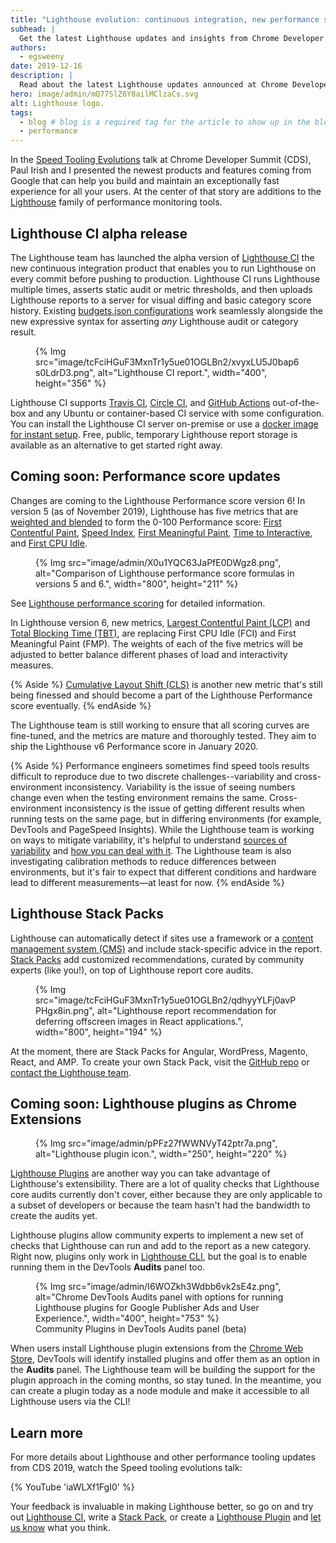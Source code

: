 ```yaml
---
title: "Lighthouse evolution: continuous integration, new performance score formula, and more"
subhead: |
  Get the latest Lighthouse updates and insights from Chrome Developer Summit 2019.
authors:
  - egsweeny
date: 2019-12-16
description: |
  Read about the latest Lighthouse updates announced at Chrome Developer Summit 2019.
hero: image/admin/mQ77SlZ6Y8ailMClzaCs.svg
alt: Lighthouse logo.
tags:
  - blog # blog is a required tag for the article to show up in the blog.
  - performance
---
```


In the [Speed Tooling Evolutions](https://youtu.be/iaWLXf1FgI0) talk at Chrome
Developer Summit (CDS), Paul Irish and I presented the newest products and
features coming from Google that can help you build and maintain an exceptionally fast experience for all your users. At the center of that story
are additions to the [Lighthouse](https://developers.google.com/web/tools/lighthouse) family of performance monitoring tools.

## Lighthouse CI alpha release

The Lighthouse team has launched the alpha version of [Lighthouse
CI](https://github.com/GoogleChrome/lighthouse-ci) the new continuous
integration product that enables you to run Lighthouse on every commit before
pushing to production. Lighthouse CI runs Lighthouse multiple times, asserts
static audit or metric thresholds, and then uploads Lighthouse reports to a
server for visual diffing and basic category score history. Existing
[budgets.json configurations](/use-lighthouse-for-performance-budgets) work
seamlessly alongside the new expressive syntax for asserting *any* Lighthouse
audit or category result.

<figure>
  {% Img src="image/tcFciHGuF3MxnTr1y5ue01OGLBn2/xvyxLU5J0bap6s0LdrD3.png", alt="Lighthouse CI report.", width="400", height="356" %}
</figure>

Lighthouse CI supports [Travis CI](https://travis-ci.com/), [Circle
CI](https://circleci.com/), and [GitHub
Actions](https://github.com/features/actions) out-of-the-box and any Ubuntu or
container-based CI service with some configuration. You can install the
Lighthouse CI server on-premise or use a [docker image for instant
setup](https://github.com/GoogleChrome/lighthouse-ci/blob/master/docs/recipes/docker-server/README.md).
Free, public, temporary Lighthouse report storage is available as an alternative
to get started right away.

## Coming soon: Performance score updates

Changes are coming to the Lighthouse Performance score version 6! In version 5
(as of November 2019), Lighthouse has five metrics that are [weighted and
blended](/performance-scoring/#weightings) to form the 0-100 Performance score:
[First Contentful Paint](/fcp/), [Speed Index](/speed-index/), [First Meaningful
Paint](/first-meaningful-paint/), [Time to Interactive](/tti/), and
[First CPU Idle](/first-cpu-idle/).

<figure>
  {% Img src="image/admin/X0u1YQC63JaPfE0DWgz8.png", alt="Comparison of Lighthouse performance score formulas in versions 5 and 6.", width="800", height="211" %}
</figure>

See [Lighthouse performance scoring](/performance-scoring/) for detailed
information.

In Lighthouse version 6, new metrics, [Largest Contentful Paint (LCP)](/lcp/)
and [Total Blocking Time (TBT)](/tbt/), are replacing First CPU Idle (FCI) and
First Meaningful Paint (FMP). The weights of each of the five metrics will be
adjusted to better balance different phases of load and interactivity measures.

{% Aside %} [Cumulative Layout Shift (CLS)](/cls/) is another new metric that's
still being finessed and should become a part of the Lighthouse Performance
score eventually. {% endAside %}

The Lighthouse team is still working to ensure that all scoring curves are
fine-tuned, and the metrics are mature and thoroughly tested. They aim to ship
the Lighthouse v6 Performance score in January 2020.

{% Aside %}
Performance engineers sometimes find speed tools results difficult
to reproduce due to two discrete challenges--variability and cross-environment
inconsistency. Variability is the issue of seeing numbers change even when the
testing environment remains the same. Cross-environment inconsistency is the
issue of getting different results when running tests on the same page, but in
differing environments (for example, DevTools and PageSpeed Insights). While the
Lighthouse team is working on ways to mitigate variability, it's helpful to
understand [sources of
variability](https://developers.google.com/web/tools/lighthouse/variability#sources_of_variability)
and [how you can deal with
it](https://developers.google.com/web/tools/lighthouse/variability#strategies_for_dealing_with_variance).
The Lighthouse team is also investigating calibration methods to reduce
differences between environments, but it's fair to expect that different
conditions and hardware lead to different measurements—at least for now.
{% endAside %}

## Lighthouse Stack Packs

Lighthouse can automatically detect if sites use a framework or a [content
management system
(CMS)](https://en.wikipedia.org/wiki/Content_management_system) and include
stack-specific advice in the report. [Stack
Packs](https://github.com/GoogleChrome/lighthouse-stack-packs) add customized
recommendations, curated by community experts (like you!), on top of Lighthouse
report core audits.

<figure>
  {% Img src="image/tcFciHGuF3MxnTr1y5ue01OGLBn2/qdhyyYLFj0avPPHgx8in.png", alt="Lighthouse report recommendation for deferring offscreen images in React applications.", width="800", height="194" %}
</figure>

At the moment, there are Stack Packs for Angular, WordPress, Magento, React, and
AMP. To create your own Stack Pack, visit the [GitHub
repo](https://github.com/GoogleChrome/lighthouse-stack-packs/blob/master/CONTRIBUTING.md)
or [contact the Lighthouse team](https://github.com/GoogleChrome/lighthouse-stack-packs/issues).

## Coming soon: Lighthouse plugins as Chrome Extensions

<figure>
  {% Img src="image/admin/pPFz27fWWNVyT42ptr7a.png", alt="Lighthouse plugin icon.", width="250", height="220" %}
</figure>

[Lighthouse
Plugins](https://github.com/GoogleChrome/lighthouse/blob/master/docs/plugins.md)
are another way you can take advantage of Lighthouse's extensibility. There
are a lot of quality checks that Lighthouse core audits currently don't cover,
either because they are only applicable to a subset of developers or because the
team hasn't had the bandwidth to create the audits yet.

Lighthouse plugins allow community experts to implement a new set of checks that
Lighthouse can run and add to the report as a new category. Right now, plugins
only work in [Lighthouse
CLI](https://developers.google.com/web/tools/lighthouse#cli), but the goal is to
enable running them in the DevTools **Audits** panel too.

<figure>
  {% Img src="image/admin/I6WOZkh3Wdbb6vk2sE4z.png", alt="Chrome DevTools Audits panel with options for running Lighthouse plugins for Google Publisher Ads and User Experience.", width="400", height="753" %}
  <figcaption>Community Plugins in DevTools Audits panel (beta)</figcaption>
</figure>

When users install Lighthouse plugin extensions from the [Chrome Web
Store](https://chrome.google.com/webstore/category/extensions), DevTools will
identify installed plugins and offer them as an option in the **Audits** panel.
The Lighthouse team will be building the support for the plugin approach in the
coming months, so stay tuned. In the meantime, you can create a plugin today as
a node module and make it accessible to all Lighthouse users via the CLI!

## Learn more

For more details about Lighthouse and other performance tooling updates from
CDS 2019, watch the Speed tooling evolutions talk:

{% YouTube 'iaWLXf1FgI0' %}

Your feedback is invaluable in making Lighthouse better, so go on and try out
[Lighthouse CI](http://bit.ly/lhci), write a [Stack
Pack](http://bit.ly/lh-stackpacks), or create a [Lighthouse
Plugin](http://bit.ly/lh-plugins) and [let us
know](https://github.com/GoogleChrome/lighthouse/issues) what you think.
